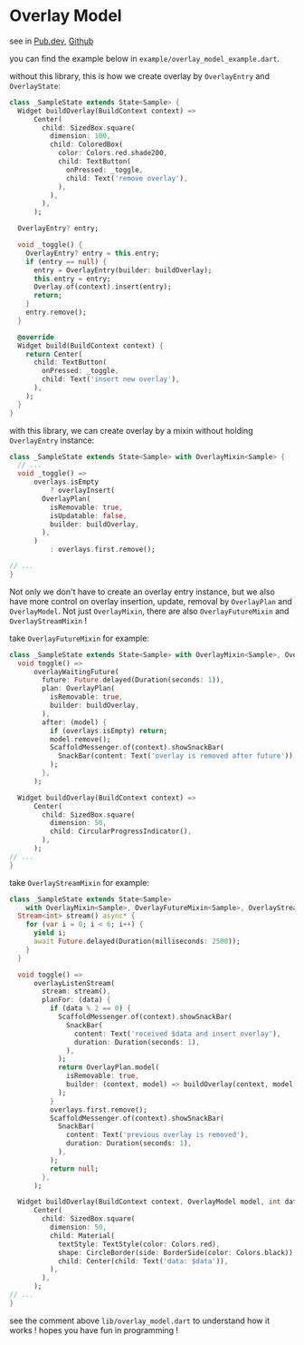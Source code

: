 # Overlay Model

see in [Pub.dev](https://pub.dev/packages/overlay_model), [Github](https://github.com/nomagicisreal/overlay_model)

you can find the example below in `example/overlay_model_example.dart`.

without this library, this is how we create overlay by `OverlayEntry` and `OverlayState`:

```dart
class _SampleState extends State<Sample> {
  Widget buildOverlay(BuildContext context) =>
      Center(
        child: SizedBox.square(
          dimension: 100,
          child: ColoredBox(
            color: Colors.red.shade200,
            child: TextButton(
              onPressed: _toggle,
              child: Text('remove overlay'),
            ),
          ),
        ),
      );

  OverlayEntry? entry;

  void _toggle() {
    OverlayEntry? entry = this.entry;
    if (entry == null) {
      entry = OverlayEntry(builder: buildOverlay);
      this.entry = entry;
      Overlay.of(context).insert(entry);
      return;
    }
    entry.remove();
  }

  @override
  Widget build(BuildContext context) {
    return Center(
      child: TextButton(
        onPressed: _toggle,
        child: Text('insert new overlay'),
      ),
    );
  }
}
```

with this library, we can create overlay by a mixin without holding `OverlayEntry` instance:

```dart
class _SampleState extends State<Sample> with OverlayMixin<Sample> {
  // ...
  void _toggle() =>
      overlays.isEmpty
          ? overlayInsert(
        OverlayPlan(
          isRemovable: true,
          isUpdatable: false,
          builder: buildOverlay,
        ),
      )
          : overlays.first.remove();

// ...
}
```

Not only we don't have to create an overlay entry instance,
but we also have more control on overlay insertion, update, removal by `OverlayPlan` and
`OverlayModel`.
Not just `OverlayMixin`, there are also `OverlayFutureMixin` and `OverlayStreamMixin` !

take `OverlayFutureMixin` for example:

```dart
class _SampleState extends State<Sample> with OverlayMixin<Sample>, OverlayFutureMixin<Sample> {
  void toggle() =>
      overlayWaitingFuture(
        future: Future.delayed(Duration(seconds: 1)),
        plan: OverlayPlan(
          isRemovable: true,
          builder: buildOverlay,
        ),
        after: (model) {
          if (overlays.isEmpty) return;
          model.remove();
          ScaffoldMessenger.of(context).showSnackBar(
            SnackBar(content: Text('overlay is removed after future')),
          );
        },
      );

  Widget buildOverlay(BuildContext context) =>
      Center(
        child: SizedBox.square(
          dimension: 50,
          child: CircularProgressIndicator(),
        ),
      );
// ...
}
```

take `OverlayStreamMixin` for example:

```dart
class _SampleState extends State<Sample>
    with OverlayMixin<Sample>, OverlayFutureMixin<Sample>, OverlayStreamMixin<Sample> {
  Stream<int> stream() async* {
    for (var i = 0; i < 6; i++) {
      yield i;
      await Future.delayed(Duration(milliseconds: 2500));
    }
  }

  void toggle() =>
      overlayListenStream(
        stream: stream(),
        planFor: (data) {
          if (data % 2 == 0) {
            ScaffoldMessenger.of(context).showSnackBar(
              SnackBar(
                content: Text('received $data and insert overlay'),
                duration: Duration(seconds: 1),
              ),
            );
            return OverlayPlan.model(
              isRemovable: true,
              builder: (context, model) => buildOverlay(context, model, data),
            );
          }
          overlays.first.remove();
          ScaffoldMessenger.of(context).showSnackBar(
            SnackBar(
              content: Text('previous overlay is removed'),
              duration: Duration(seconds: 1),
            ),
          );
          return null;
        },
      );

  Widget buildOverlay(BuildContext context, OverlayModel model, int data) =>
      Center(
        child: SizedBox.square(
          dimension: 50,
          child: Material(
            textStyle: TextStyle(color: Colors.red),
            shape: CircleBorder(side: BorderSide(color: Colors.black)),
            child: Center(child: Text('data: $data')),
          ),
        ),
      );
// ...
}
```

see the comment above `lib/overlay_model.dart` to understand how it works !
hopes you have fun in programming !
